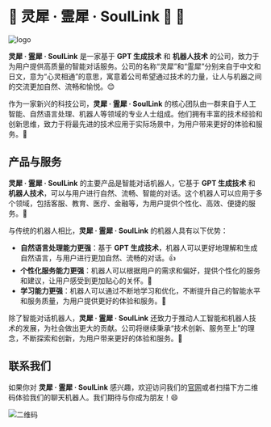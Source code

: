 # 💫 灵犀 · 霊犀 · SoulLink 💫 🤖

![logo](https://www.soullink.com/logo.png)

**灵犀 · 霊犀 · SoulLink** 是一家基于 **GPT 生成技术** 和 **机器人技术** 的公司，致力于为用户提供高质量的智能对话服务。公司的名称“灵犀”和“霊犀”分别来自于中文和日文，意为“心灵相通”的意思，寓意着公司希望通过技术的力量，让人与机器之间的交流更加自然、流畅和愉悦。😊

作为一家新兴的科技公司，**灵犀 · 霊犀 · SoulLink** 的核心团队由一群来自于人工智能、自然语言处理、机器人等领域的专业人士组成。他们拥有丰富的技术经验和创新思维，致力于将最先进的技术应用于实际场景中，为用户带来更好的体验和服务。👏

## 产品与服务

**灵犀 · 霊犀 · SoulLink** 的主要产品是智能对话机器人，它基于 **GPT 生成技术** 和 **机器人技术**，可以与用户进行自然、流畅、智能的对话。这个机器人可以应用于多个领域，包括客服、教育、医疗、金融等，为用户提供个性化、高效、便捷的服务。🚀

与传统的机器人相比，**灵犀 · 霊犀 · SoulLink** 的机器人具有以下优势：

- **自然语言处理能力更强**：基于 **GPT 生成技术**，机器人可以更好地理解和生成自然语言，与用户进行更加自然、流畅的对话。👍
- **个性化服务能力更强**：机器人可以根据用户的需求和偏好，提供个性化的服务和建议，让用户感受到更加贴心的关怀。💖
- **学习能力更强**：机器人可以通过不断地学习和优化，不断提升自己的智能水平和服务质量，为用户提供更好的体验和服务。🧠

除了智能对话机器人，**灵犀 · 霊犀 · SoulLink** 还致力于推动人工智能和机器人技术的发展，为社会做出更大的贡献。公司将继续秉承“技术创新、服务至上”的理念，不断探索和创新，为用户带来更好的体验和服务。🙌

## 联系我们

如果你对 **灵犀 · 霊犀 · SoulLink** 感兴趣，欢迎访问我们的[官网](https://www.soullink.com)或者扫描下方二维码体验我们的聊天机器人。我们期待与你成为朋友！😄

![二维码](https://www.soullink.com/qrcode.png)

